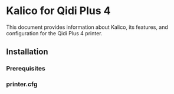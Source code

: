 # Kalico for Qidi Plus 4

This document provides information about Kalico, its features, and configuration for the Qidi Plus 4 printer.

## Installation

### Prerequisites

### printer.cfg